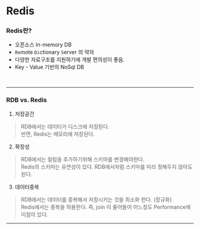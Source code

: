 # Redis
### Redis란?

* 오픈소스 In-memory DB
* `Re`mote `Di`ctionary `S`erver 의 약자
* 다양한 자료구조를 지원하기에 개발 편의성이 좋음.
* Key - Value 기반의 NoSql DB


<br>
<hr>

### RDB vs. Redis

1. 저장공간
> RDB에서는 데이터가 디스크에 저장된다.<br>
> 반면,  Redis는 메모리에 저장된다.

2. 확장성
> RDB에서는 컬럼을 추가하기위해 스키마를 변경해야한다. <br>
> Redis의 스키마는 유연성이 있다. RDB에서처럼 스키마를 미리 정해두지 않아도 된다.

3. 데이터중복
> RDB에서는 데이터를 중복해서 저장시키는 것을 최소화 한다. (정규화) <br>
> Redis에서는 중복을 허용한다. 즉, join 이 줄어들어 어느정도 Performance에 이점이 있다.

<hr>
